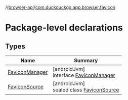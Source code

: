 //[browser-api](../../index.md)/[com.duckduckgo.app.browser.favicon](index.md)

# Package-level declarations

## Types

| Name | Summary |
|---|---|
| [FaviconManager](-favicon-manager/index.md) | [androidJvm]<br>interface [FaviconManager](-favicon-manager/index.md) |
| [FaviconSource](-favicon-source/index.md) | [androidJvm]<br>sealed class [FaviconSource](-favicon-source/index.md) |
